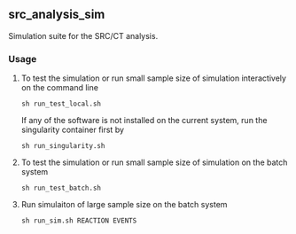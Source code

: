 ## src_analysis_sim

Simulation suite for the SRC/CT analysis.

### Usage

1.  To test the simulation or run small sample size of simulation interactively on the command line

    `sh run_test_local.sh`

    If any of the software is not installed on the current system, run the singularity container first by

    `sh run_singularity.sh`

2.  To test the simulation or run small sample size of simulation on the batch system

    `sh run_test_batch.sh`

3.  Run simulaiton of large sample size on the batch system

    `sh run_sim.sh REACTION EVENTS`
